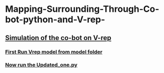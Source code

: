 # Mapping-Surrounding-Through-Co-bot-python-and-V-rep-
## [Simulation of the co-bot on V-rep](https://drive.google.com/file/d/18CuHvPevIusU3y-aKXfaGFTvjfk9C1NQ/view?usp=sharing)

### [First Run Vrep model from model folder](https://github.com/Waqarahmad2018506/Mapping-Surrounding-Through-Co-bot-python-and-V-rep-/blob/main/model/model.ttt)
### [Now run the Updated_one.py](https://github.com/Waqarahmad2018506/Mapping-Surrounding-Through-Co-bot-python-and-V-rep-/blob/main/updated_one.py)

